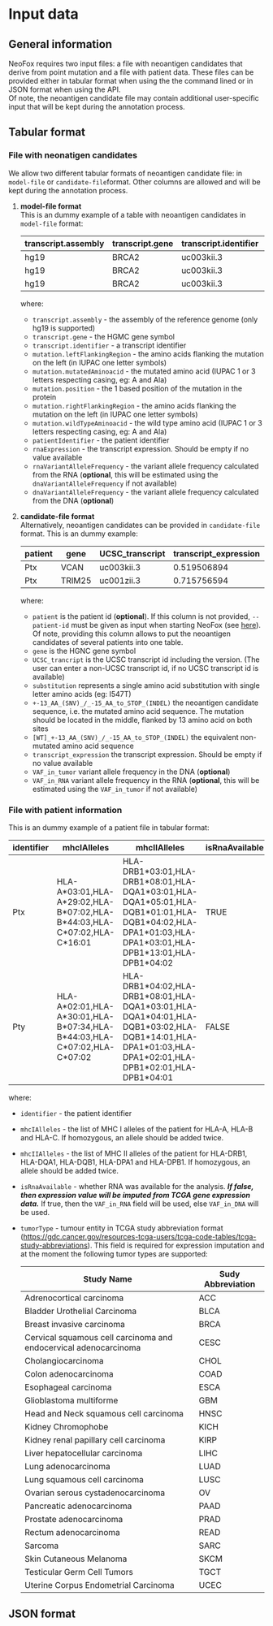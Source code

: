 # Input data

## General information
NeoFox requires two input files: a file with neoantigen candidates that derive from point mutation and a file with patient data. These files can be provided either in tabular format when using the the command lined or in JSON format when using the API.  
Of note, the neoantigen candidate file may contain additional user-specific input that will be kept during the annotation process.

## Tabular format
### File with neonatigen candidates
We allow two different tabular formats of neoantigen candidate file: in `model-file` or `candidate-file`format. Other columns are allowed and will be kept during the annotation process.   

1. **model-file format**  
   This is an dummy example of a table with neoantigen candidates in `model-file` format:  
   
   | transcript.assembly | transcript.gene | transcript.identifier | mutation.leftFlankingRegion | mutation.mutatedAminoacid | mutation.position | mutation.rightFlankingRegion | mutation.wildTypeAminoacid | patientIdentifier | rnaExpression | rnaVariantAlleleFrequency | dnaVariantAlleleFrequency |
   |---------------------|-----------------|-----------------------|-----------------------------|---------------------------|-------------------|------------------------------|----------------------------|-------------------|---------------|---------------------------|---------------------------|
   | hg19                | BRCA2           | uc003kii.3            | AAAAAA                      | L                         | 935               | AAAAA                        | F                          | Ptx               | 4.512         | 0.4675                    | 0.36103                   |
   | hg19                | BRCA2           | uc003kii.3            | AAAAAA                      | M                         | 518               | AAAAA                        | R                          | Ptx               | 0.154         | 0.015404                  | 0.034404                  |
   | hg19                | BRCA2           | uc003kii.3            | AAAAAA                      | G                         | 285               | AAAAA                        | K                          | Ptx               | 8.841207      | 0.89387                   | 0.51924                   |
   
   where:
   - `transcript.assembly` - the assembly of the reference genome (only hg19 is supported)
   - `transcript.gene` - the HGMC gene symbol   
   - `transcript.identifier` - a transcript identifier
   - `mutation.leftFlankingRegion` - the amino acids flanking the mutation on the left (in IUPAC one letter symbols)
   - `mutation.mutatedAminoacid` - the mutated amino acid (IUPAC 1 or 3 letters respecting casing, eg: A and Ala)
   - `mutation.position` - the 1 based position of the mutation in the protein
   - `mutation.rightFlankingRegion` - the amino acids flanking the mutation on the left (in IUPAC one letter symbols)
   - `mutation.wildTypeAminoacid` - the wild type amino acid (IUPAC 1 or 3 letters respecting casing, eg: A and Ala)
   - `patientIdentifier` - the patient identifier
   - `rnaExpression` - the transcript expression. Should be empty if no value available
   - `rnaVariantAlleleFrequency` - the variant allele frequency calculated from the RNA (**optional**, this will be estimated using the `dnaVariantAlleleFrequency` if not available)
   - `dnaVariantAlleleFrequency` - the variant allele frequency calculated from the DNA (**optional**)

2. **candidate-file format**  
   Alternatively, neoantigen candidates can be provided in `candidate-file` format. This is an dummy example:  
   
   |  patient | gene   | UCSC_transcript | transcript_expression | substitution | +-13_AA_(SNV)_/_-15_AA_to_STOP_(INDEL) | [WT]_+-13_AA_(SNV)_/_-15_AA_to_STOP_(INDEL) | VAF_in_tumor | VAF_in_RNA |
   |----------|--------|-----------------|-----------------------|--------------|----------------------------------------|---------------------------------------------|--------------|------------|
   |  Ptx     | VCAN   | uc003kii.3      | 0.519506894           | I547T        | DEVLGEPSQDILVTDQTRLEATISPET            | DEVLGEPSQDILVIDQTRLEATISPET                 |  0.294       |  0.857     |
   |  Ptx     | TRIM25 | uc001zii.3      | 0.715756594           | E135S        | PQLHKNTVLCNVVSQFLQADLAREPPA            | PQLHKNTVLCNVVEQFLQADLAREPPA                 |  0.173       |  0.556     |

   where:
   - `patient` is the patient id (**optional**). If this column is not provided, `--patient-id` must be given as input when starting NeoFox (see [here](/03_03_usage.md)). Of note, providing this column allows to put the neoantigen candidates of several patients into one table.
   - `gene` is the HGNC gene symbol
   - `UCSC_trancript` is the UCSC transcript id including the version. (The user can enter a non-UCSC transcript id, if no UCSC transcript id is available)
   - `substitution` represents a single amino acid substitution with single letter amino acids (eg: I547T)
   - `+-13_AA_(SNV)_/_-15_AA_to_STOP_(INDEL)` the neoantigen candidate sequence, i.e. the mutated amino acid sequence. The mutation should be located in the middle, flanked by 13 amino acid on both sites
   - `[WT]_+-13_AA_(SNV)_/_-15_AA_to_STOP_(INDEL)` the equivalent non-mutated amino acid sequence
   - `transcript_expression` the transcript expression. Should be empty if no value available
   - `VAF_in_tumor` variant allele frequency in the DNA (**optional**)
   - `VAF_in_RNA` variant allele frequency in the RNA (**optional**, this will be estimated using the `VAF_in_tumor` if not available)

   

### File with patient information
This is an dummy example of a patient file in tabular format:  

| identifier | mhcIAlleles                                                                  | mhcIIAlleles                                                                                                                                                   | isRnaAvailable | tumorType |
|------------|------------------------------------------------------------------------------|----------------------------------------------------------------------------------------------------------------------------------------------------------------|----------------|-----------|
| Ptx        | HLA-A\*03:01,HLA-A\*29:02,HLA-B\*07:02,HLA-B\*44:03,HLA-C\*07:02,HLA-C*16:01 | HLA-DRB1\*03:01,HLA-DRB1\*08:01,HLA-DQA1\*03:01,HLA-DQA1\*05:01,HLA-DQB1\*01:01,HLA-DQB1\*04:02,HLA-DPA1\*01:03,HLA-DPA1\*03:01,HLA-DPB1\*13:01,HLA-DPB1*04:02 | TRUE           | HNSC      |
| Pty        | HLA-A\*02:01,HLA-A\*30:01,HLA-B\*07:34,HLA-B\*44:03,HLA-C\*07:02,HLA-C*07:02 | HLA-DRB1\*04:02,HLA-DRB1\*08:01,HLA-DQA1\*03:01,HLA-DQA1\*04:01,HLA-DQB1\*03:02,HLA-DQB1\*14:01,HLA-DPA1\*01:03,HLA-DPA1\*02:01,HLA-DPB1\*02:01,HLA-DPB1*04:01 | FALSE          | HNSC      |

where:
- `identifier` - the patient identifier
- `mhcIAlleles` - the list of MHC I alleles of the patient for HLA-A, HLA-B and HLA-C. If homozygous, an allele should be added twice.
- `mhcIIAlleles` - the list of MHC II alleles of the patient for HLA-DRB1, HLA-DQA1, HLA-DQB1, HLA-DPA1 and HLA-DPB1. If homozygous, an allele should be added twice.
- `isRnaAvailable` - whether RNA was available for the analysis. ***If  false, then expression value will be imputed from TCGA gene expression data.*** If true, then the `VAF_in_RNA` field will be used, else `VAF_in_DNA` will be used.
- `tumorType` - tumour entity in TCGA study abbreviation format (https://gdc.cancer.gov/resources-tcga-users/tcga-code-tables/tcga-study-abbreviations). This field is required for expression imputation and at the moment the following tumor types are supported:

   | Study Name                                                         | Sudy Abbreviation |
   |--------------------------------------------------------------------|-------------------|
   | Adrenocortical carcinoma                                           | ACC               |
   | Bladder Urothelial Carcinoma                                       | BLCA              |
   | Breast invasive carcinoma                                          | BRCA              |
   | Cervical squamous cell carcinoma and endocervical adenocarcinoma   | CESC              |
   | Cholangiocarcinoma                                                 | CHOL              |
   | Colon adenocarcinoma                                               | COAD              |
   | Esophageal carcinoma                                               | ESCA              |
   | Glioblastoma multiforme                                            | GBM               |
   | Head and Neck squamous cell carcinoma                              | HNSC              |
   | Kidney Chromophobe                                                 | KICH              |
   | Kidney renal papillary cell carcinoma                              | KIRP              |
   | Liver hepatocellular carcinoma                                     | LIHC              |
   | Lung adenocarcinoma                                                | LUAD              |
   | Lung squamous cell carcinoma                                       | LUSC              |
   | Ovarian serous cystadenocarcinoma                                  | OV                |
   | Pancreatic adenocarcinoma                                          | PAAD              |
   | Prostate adenocarcinoma                                            | PRAD              |
   | Rectum adenocarcinoma                                              | READ              |
   | Sarcoma                                                            | SARC              |
   | Skin Cutaneous Melanoma                                            | SKCM              |
   | Testicular Germ Cell Tumors                                        | TGCT              |
   | Uterine Corpus Endometrial Carcinoma                               | UCEC              |

## JSON format


